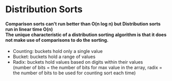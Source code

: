 # Distribution Sorts
<h4>
  Comparison sorts can't run better than O(n log n) but Distribution sorts run in linear time O(n)<br>
  The unique characteristic of a distribution sorting algorithm is  that it does not make use of comparisons to do the sorting.
</h4>
<ul>
<li>Counting: buckets hold only a single value</li>
<li>Bucket:   buckets hold a range of values</li>
<li>Radix:    buckets hold values based on digits within their values<br> 
              (number of bits = the number of bits for max value in the array,
               radix = the number of bits to be used for counting sort each time)</li>
</ul>

